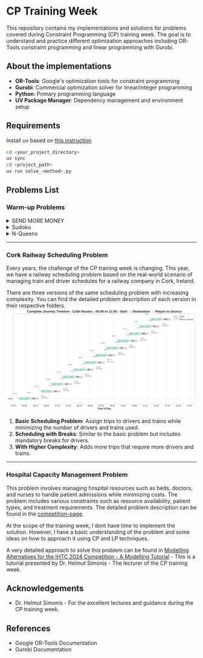 # CP Training Week

This repository contains my implementations and solutions for problems covered during Constraint Programming (CP) training week. The goal is to understand and practice different optimization approaches including OR-Tools constraint programming and linear programming with Gurobi.

## About the implementations

- **OR-Tools**: Google's optimization tools for constraint programming
- **Gurobi**: Commercial optimization solver for linear/integer programming
- **Python**: Primary programming language
- **UV Package Manager**: Dependency management and environment setup

## Requirements

Install uv based on [this instruction](https://docs.astral.sh/uv/getting-started/installation/)

```bash
cd <your_project_directory>
uv sync
cd <project_path>
uv run solve_<method>.py
```

## Problems List

### Warm-up Problems

<!-- hide/unhide -->

<details>
<summary>SEND MORE MONEY</summary>
This is a cryptarithmetic puzzle where each letter represents a unique digit.

The goal is to find the digit for each letter such that the equation is satisfied.

This is a classic cryptarithmetic puzzle where each letter represents a unique digit from 0-9. The goal is to find the digit assignment that makes the arithmetic equation valid.

```
  SEND
+ MORE
------
 MONEY
```

The detailed problem [here](/puzzles/01_money/problem.md).

Both OR-Tools and Gurobi can be used to solve this problem. The key difference is in CP modeling, we have the "AllDifferent" constraint to ensure all letters are assigned different digits. In Linear Programming (LP), we need to model the uniqueness constraint explicitly using sum of the binary variables equal to 1.

Read more about the CP implementation details [here](/puzzles/01_money/solve_cp.py).

Read more about the ILP implementation details [here](/puzzles/01_money/solve_ilp.py).

</details>

<details>
<summary>Sudoku</summary>
This is a classic Sudoku puzzle where the goal is to fill a 9x9 grid with digits so that each column, each row, and each of the nine 3x3 subgrids that compose the grid (also called "boxes") contains all of the digits from 1 to 9.

The detailed problem [here](/puzzles/02_sudoku/problem.md).

</details>


<details>
<summary>N-Queens</summary>
This is a classic N-Queens puzzle where the goal is to place N queens on an N x N chessboard so that no two queens threaten each other.

The detailed problem [here](/puzzles/03_n_queens/problem.md).

</details>

---

### Cork Railway Scheduling Problem

Every years, the challenge of the CP training week is changing. This year, we have a railway scheduling problem based on the real-world scenario of managing train and driver schedules for a railway company in Cork, Ireland.

There are three versions of the same scheduling problem with increasing complexity. You can find the detailed problem description of each version in their respective folders.
![Train Timeline](/assets/train_timeline_cobh_00h-12h.png)
1. **Basic Scheduling Problem**: Assign trips to drivers and trains while minimizing the number of drivers and trains used.
2. **Scheduling with Breaks**: Similar to the basic problem but includes mandatory breaks for drivers.
3. **With Higher Complexity**: Adds more trips that require more drivers and trains.

---

### Hospital Capacity Management Problem

This problem involves managing hospital resources such as beds, doctors, and nurses to handle patient admissions while minimizing costs. The problem includes various constraints such as resource availability, patient types, and treatment requirements. The detailed problem description can be found in the [competition-page](https://ihtc2024.github.io/).

At the scope of the training week, I dont have time to implement the solution. However, I have a basic understanding of the problem and some ideas on how to approach it using CP and LP techniques.

A very detailed approach to solve this problem can be found in [Modelling Alternatives for the IHTC 2024 Competition - A Modelling Tutorial](/hospital-management/slide.pdf) - This is a tutorial presented by Dr. Helmut Simonis - The lecturer of the CP training week.

## Acknowledgements

- Dr. Helmut Simonis - For the excellent lectures and guidance during the CP training week.

## References
- Google OR-Tools Documentation 
- Gurobi Documentation